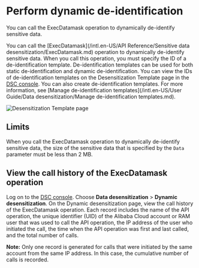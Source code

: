 # Perform dynamic de-identification

You can call the ExecDatamask operation to dynamically de-identify sensitive data.

You can call the [ExecDatamask](/intl.en-US/API Reference/Sensitive data desensitization/ExecDatamask.md) operation to dynamically de-identify sensitive data. When you call this operation, you must specify the ID of a de-identification template. De-identification templates can be used for both static de-identification and dynamic de-identification. You can view the IDs of de-identification templates on the Desensitization Template page in the [DSC console](https://yundun.console.aliyun.com/?p=sddp#/overview). You can also create de-identification templates. For more information, see [Manage de-identification templates](/intl.en-US/User Guide/Data desensitization/Manage de-identification templates.md).

![Desensitization Template page](https://static-aliyun-doc.oss-accelerate.aliyuncs.com/assets/img/en-US/9744298951/p130805.png)

## Limits

When you call the ExecDatamask operation to dynamically de-identify sensitive data, the size of the sensitive data that is specified by the `Data` parameter must be less than 2 MB.

## View the call history of the ExecDatamask operation

Log on to the [DSC console](https://yundun.console.aliyun.com/?p=sddp#/overview). Choose **Data desensitization** \> **Dynamic desensitization**. On the Dynamic desensitization page, view the call history of the ExecDatamask operation. Each record includes the name of the API operation, the unique identifier \(UID\) of the Alibaba Cloud account or RAM user that was used to call the API operation, the IP address of the user who initiated the call, the time when the API operation was first and last called, and the total number of calls.

**Note:** Only one record is generated for calls that were initiated by the same account from the same IP address. In this case, the cumulative number of calls is recorded.

